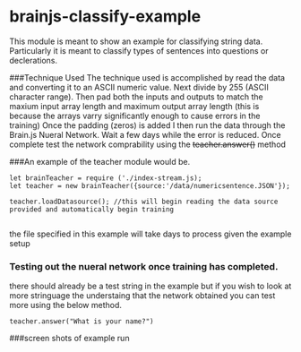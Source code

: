 # brainjs-classify-example

This module is meant to show an example for classifying string data. Particularly it is meant to classify types of sentences
into questions or declerations.

###Technique Used
The technique used is accomplished by read the data and converting it to an ASCII numeric value.
Next divide by 255 (ASCII character range).
Then pad both the inputs and outputs to match the maxium input array length and maximum output array length (this is because the arrays varry significantly enough to cause errors in the training)
Once the padding (zeros) is added I then run the data through the Brain.js Nueral Network.
Wait a few days while the error is reduced.
Once complete test the network comprability using the ~~~~teacher.answer()~~~~ method

###An example of the teacher module would be. 

~~~~
let brainTeacher = require ('./index-stream.js);
let teacher = new brainTeacher({source:'/data/numericsentence.JSON'});

teacher.loadDatasource(); //this will begin reading the data source provided and automatically begin training
 
~~~~
the file specified in this example will take days to process given the example setup

### Testing out the nueral network once training has completed.
there should already be a test string in the example but if you wish to look at more stringuage 
the understaing that the network obtained you can test more using the below method.
~~~~
teacher.answer("What is your name?")
~~~~

###screen shots of example run
